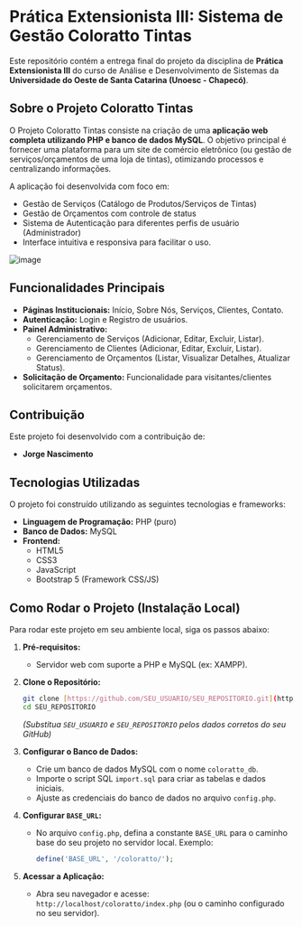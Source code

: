# Prática Extensionista III: Sistema de Gestão Coloratto Tintas

Este repositório contém a entrega final do projeto da disciplina de **Prática Extensionista III** do curso de Análise e Desenvolvimento de Sistemas da **Universidade do Oeste de Santa Catarina (Unoesc - Chapecó)**.

## Sobre o Projeto Coloratto Tintas

O Projeto Coloratto Tintas consiste na criação de uma **aplicação web completa utilizando PHP e banco de dados MySQL**. O objetivo principal é fornecer uma plataforma para um site de comércio eletrônico (ou gestão de serviços/orçamentos de uma loja de tintas), otimizando processos e centralizando informações.

A aplicação foi desenvolvida com foco em:
* Gestão de Serviços (Catálogo de Produtos/Serviços de Tintas)
* Gestão de Orçamentos com controle de status
* Sistema de Autenticação para diferentes perfis de usuário (Administrador)
* Interface intuitiva e responsiva para facilitar o uso.

![image](https://github.com/user-attachments/assets/5137977f-ec81-4ac2-ab5f-4d217640c4c3)

## Funcionalidades Principais

* **Páginas Institucionais:** Início, Sobre Nós, Serviços, Clientes, Contato.
* **Autenticação:** Login e Registro de usuários.
* **Painel Administrativo:**
    * Gerenciamento de Serviços (Adicionar, Editar, Excluir, Listar).
    * Gerenciamento de Clientes (Adicionar, Editar, Excluir, Listar).
    * Gerenciamento de Orçamentos (Listar, Visualizar Detalhes, Atualizar Status).
* **Solicitação de Orçamento:** Funcionalidade para visitantes/clientes solicitarem orçamentos.

## Contribuição

Este projeto foi desenvolvido com a contribuição de:

* **Jorge Nascimento**

## Tecnologias Utilizadas

O projeto foi construído utilizando as seguintes tecnologias e frameworks:

* **Linguagem de Programação:** PHP (puro)
* **Banco de Dados:** MySQL
* **Frontend:**
    * HTML5
    * CSS3
    * JavaScript
    * Bootstrap 5 (Framework CSS/JS)

## Como Rodar o Projeto (Instalação Local)

Para rodar este projeto em seu ambiente local, siga os passos abaixo:

1.  **Pré-requisitos:**
    * Servidor web com suporte a PHP e MySQL (ex: XAMPP).

2.  **Clone o Repositório:**
    ```bash
    git clone [https://github.com/SEU_USUARIO/SEU_REPOSITORIO.git](https://github.com/SEU_USUARIO/SEU_REPOSITORIO.git)
    cd SEU_REPOSITORIO
    ```
    *(Substitua `SEU_USUARIO` e `SEU_REPOSITORIO` pelos dados corretos do seu GitHub)*

3.  **Configurar o Banco de Dados:**
    * Crie um banco de dados MySQL com o nome `coloratto_db`.
    * Importe o script SQL `import.sql` para criar as tabelas e dados iniciais.
    * Ajuste as credenciais do banco de dados no arquivo `config.php`.

4.  **Configurar `BASE_URL`:**
    * No arquivo `config.php`, defina a constante `BASE_URL` para o caminho base do seu projeto no servidor local. Exemplo:
        ```php
        define('BASE_URL', '/coloratto/');
        ```

5.  **Acessar a Aplicação:**
    * Abra seu navegador e acesse: `http://localhost/coloratto/index.php` (ou o caminho configurado no seu servidor).
